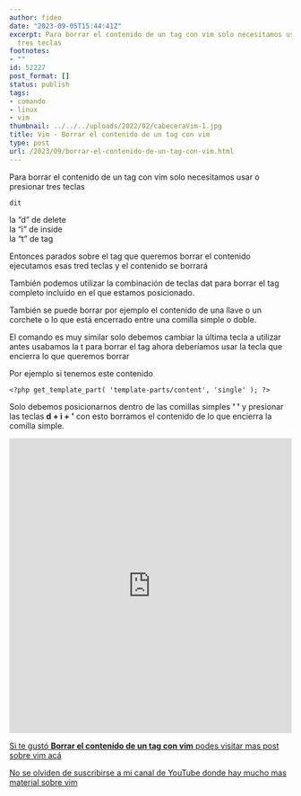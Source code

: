 ```yaml
---
author: fideo
date: "2023-09-05T15:44:41Z"
excerpt: Para borrar el contenido de un tag con vim solo necesitamos usar o presionar
  tres teclas
footnotes:
- ""
id: 52227
post_format: []
status: publish
tags:
- comando
- linux
- vim
thumbnail: ../../../uploads/2022/02/cabeceraVim-1.jpg
title: Vim - Borrar el contenido de un tag con vim
type: post
url: /2023/09/borrar-el-contenido-de-un-tag-con-vim.html
---
```


Para borrar el contenido de un tag con vim solo necesitamos usar o presionar tres teclas

```
dit
```

la “d” de delete  
la “i” de inside  
la “t” de tag

Entonces parados sobre el tag que queremos borrar el contenido ejecutamos esas tred teclas y el contenido se borrará

También podemos utilizar la combinación de teclas dat para borrar el tag completo incluido en el que estamos posicionado.

También se puede borrar por ejemplo el contenido de una llave o un corchete o lo que está encerrado entre una comilla simple o doble.

El comando es muy similar solo debemos cambiar la última tecla a utilizar antes usabamos la t para borrar el tag ahora deberíamos usar la tecla que encierra lo que queremos borrar

Por ejemplo si tenemos este contenido

```
<?php get_template_part( 'template-parts/content', 'single' ); ?>
```

Solo debemos posicionarnos dentro de las comillas simples **' '** y presionar las teclas **d + i + '** con esto borramos el contenido de lo que encierra la comilla simple.

<iframe allow="accelerometer; autoplay; clipboard-write; encrypted-media; gyroscope; picture-in-picture; web-share" allowfullscreen="" frameborder="0" height="525" loading="lazy" referrerpolicy="strict-origin-when-cross-origin" src="https://www.youtube.com/embed/Yn8Wsb-Vkjo?feature=oembed" title="Vim - Borrar el contenido de un tag con vim" width="100%"></iframe>

[Si te gustó **Borrar el contenido de un tag con vim** podes visitar mas post sobre vim acá](/tags/#vim)

<a href="https://bit.ly/suscribiteamicanalYouTube" target="_blank">No se olviden de suscribirse a mi canal de YouTube donde hay mucho mas material sobre vim</a>
